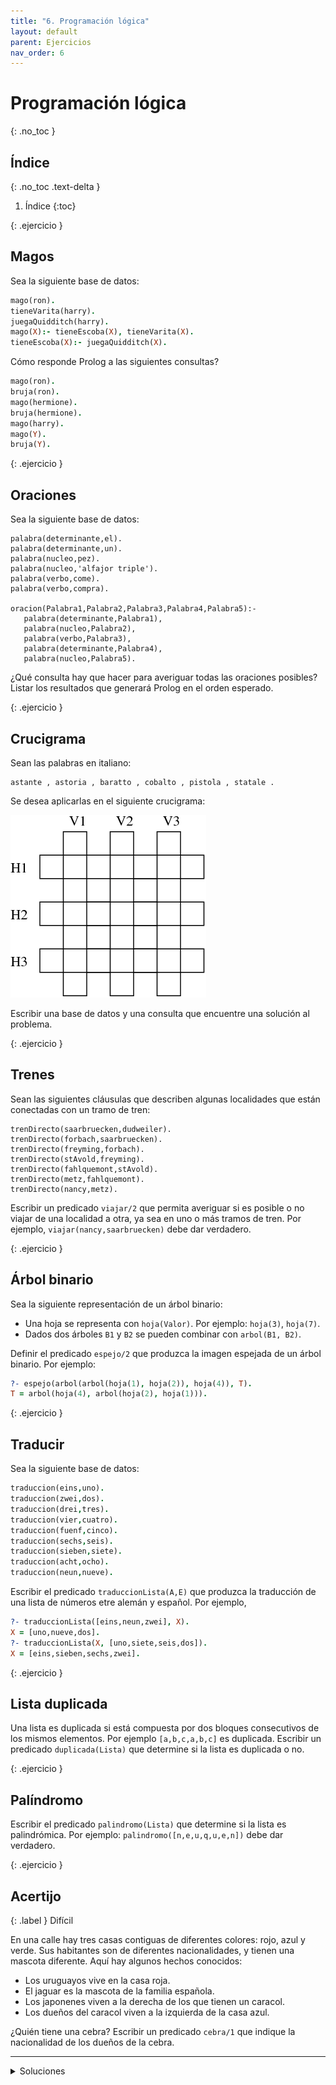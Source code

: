 ```yaml
---
title: "6. Programación lógica"
layout: default
parent: Ejercicios
nav_order: 6
---
```


# Programación lógica
{: .no_toc }

## Índice
{: .no_toc .text-delta }

1. Índice
{:toc}

{: .ejercicio }
## Magos

Sea la siguiente base de datos:

```prolog
mago(ron).
tieneVarita(harry).
juegaQuidditch(harry).
mago(X):- tieneEscoba(X), tieneVarita(X).
tieneEscoba(X):- juegaQuidditch(X).
```

Cómo responde Prolog a las siguientes consultas?

```prolog
mago(ron).
bruja(ron).
mago(hermione).
bruja(hermione).
mago(harry).
mago(Y).
bruja(Y).
```

{: .ejercicio }
## Oraciones

Sea la siguiente base de datos:

```
palabra(determinante,el).
palabra(determinante,un).
palabra(nucleo,pez).
palabra(nucleo,'alfajor triple').
palabra(verbo,come).
palabra(verbo,compra).

oracion(Palabra1,Palabra2,Palabra3,Palabra4,Palabra5):-
   palabra(determinante,Palabra1),
   palabra(nucleo,Palabra2),
   palabra(verbo,Palabra3),
   palabra(determinante,Palabra4),
   palabra(nucleo,Palabra5).
```

¿Qué consulta hay que hacer para averiguar todas las oraciones posibles?
Listar los resultados que generará Prolog en el orden esperado.

{: .ejercicio }
## Crucigrama

Sean las palabras en italiano:

```
astante , astoria , baratto , cobalto , pistola , statale .
```

Se desea aplicarlas en el siguiente crucigrama:

![](./crucigrama.png)

Escribir una base de datos y una consulta que encuentre una solución al problema.

{: .ejercicio }
## Trenes

Sean las siguientes cláusulas que describen algunas localidades que están
conectadas con un tramo de tren:

```
trenDirecto(saarbruecken,dudweiler).
trenDirecto(forbach,saarbruecken).
trenDirecto(freyming,forbach).
trenDirecto(stAvold,freyming).
trenDirecto(fahlquemont,stAvold).
trenDirecto(metz,fahlquemont).
trenDirecto(nancy,metz).
```

Escribir un predicado `viajar/2` que permita averiguar si es posible o no viajar de una
localidad a otra, ya sea en uno o más tramos de tren. Por ejemplo,
`viajar(nancy,saarbruecken)` debe dar verdadero.

{: .ejercicio }
## Árbol binario

Sea la siguiente representación de un árbol binario:
* Una hoja se representa con `hoja(Valor)`. Por ejemplo: `hoja(3)`, `hoja(7)`.
* Dados dos árboles `B1` y `B2` se pueden combinar con `arbol(B1, B2)`.

Definir el predicado `espejo/2` que produzca la imagen espejada de un árbol
binario. Por ejemplo:

```prolog
?- espejo(arbol(arbol(hoja(1), hoja(2)), hoja(4)), T).
T = arbol(hoja(4), arbol(hoja(2), hoja(1))).
```

{: .ejercicio }
## Traducir

Sea la siguiente base de datos:

```prolog
traduccion(eins,uno).
traduccion(zwei,dos).
traduccion(drei,tres).
traduccion(vier,cuatro).
traduccion(fuenf,cinco).
traduccion(sechs,seis).
traduccion(sieben,siete).
traduccion(acht,ocho).
traduccion(neun,nueve).
```

Escribir el predicado `traduccionLista(A,E)` que produzca la traducción de una
lista de números etre alemán y español. Por ejemplo,

``` prolog
?- traduccionLista([eins,neun,zwei], X).
X = [uno,nueve,dos].
?- traduccionLista(X, [uno,siete,seis,dos]).
X = [eins,sieben,sechs,zwei].
```

{: .ejercicio }
## Lista duplicada

Una lista es duplicada si está compuesta por dos bloques consecutivos de
los mismos elementos. Por ejemplo `[a,b,c,a,b,c]` es duplicada. Escribir un
predicado `duplicada(Lista)` que determine si la lista es duplicada o no.

{: .ejercicio }
## Palíndromo

Escribir el predicado `palindromo(Lista)` que determine si la lista es
palindrómica. Por ejemplo: `palindromo([n,e,u,q,u,e,n])` debe dar verdadero.

{: .ejercicio }
## Acertijo

{: .label }
Difícil

En una calle hay tres casas contiguas de diferentes colores: rojo, azul y
verde. Sus habitantes son de diferentes nacionalidades, y tienen una mascota
diferente. Aquí hay algunos hechos conocidos:

* Los uruguayos vive en la casa roja.
* El jaguar es la mascota de la familia española.
* Los japonenes viven a la derecha de los que tienen un caracol.
* Los dueños del caracol viven a la izquierda de la casa azul.

¿Quién tiene una cebra? Escribir un predicado `cebra/1` que indique la
nacionalidad de los dueños de la cebra.

----

<details>
  <summary>Soluciones</summary>
  <a href="https://github.com/algoritmos3ce/Ejercicios/tree/main/src/main/prolog">Ver</a>
</details>
